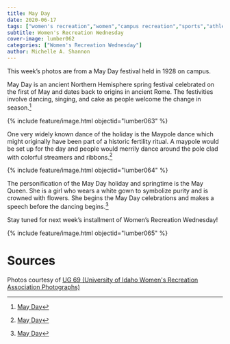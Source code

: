 ```yaml
---
title: May Day
date: 2020-06-17
tags: ["women's recreation","women","campus recreation","sports","athletes","May Day"]
subtitle: Women's Recreation Wednesday
cover-image: lumber062
categories: ["Women's Recreation Wednesday"]
author: Michelle A. Shannon
---
```


This week’s photos are from a May Day festival held in
1928 on campus.

May Day is an ancient Northern Hemisphere spring festival
celebrated on the first of May and dates back to origins in ancient Rome. The
festivities involve dancing, singing, and cake as people welcome the change in
season.[^1]

{% include feature/image.html objectid="lumber063" %}

One very widely known dance of the holiday is the Maypole dance which might
originally have been part of a historic fertility ritual. A maypole would be
set up for the day and people would merrily dance around the pole clad with
colorful streamers and ribbons.[^1]

{% include feature/image.html objectid="lumber064" %}

The personification of the May Day holiday and springtime is
the May Queen. She is a girl who wears a white gown to symbolize purity and is
crowned with flowers. She begins the May Day celebrations and makes a speech
before the dancing begins.[^1]

Stay tuned for next week’s installment of Women’s
Recreation Wednesday!

{% include feature/image.html objectid="lumber065" %}

# Sources

Photos courtesy of [UG 69 (University of Idaho Women's Recreation Association Photographs)](http://archiveswest.orbiscascade.org/ark:/80444/xv152953/op=fstyle.aspx?t=k&amp;q=)

[^1]: [May Day](https://www.history.com/topics/holidays/history-of-may-day)

